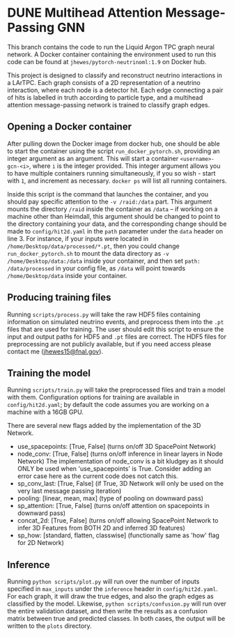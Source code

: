 # DUNE Multihead Attention Message-Passing GNN

This branch contains the code to run the Liquid Argon TPC graph neural network. A Docker container containing the environment used to run this code can be found at `jhewes/pytorch-neutrinoml:1.9` on Docker hub.

This project is designed to classify and reconstruct neutrino interactions in a LArTPC. Each graph consists of a 2D representation of a neutrino interaction, where each node is a detector hit. Each edge connecting a pair of hits is labelled in truth according to particle type, and a multihead attention message-passing network is trained to classify graph edges.

## Opening a Docker container

After pulling down the Docker image from docker hub, one should be able to start the container using the script `run_docker_pytorch.sh`, providing an integer argument as an argument. This will start a container `<username>-gcn-<i>`, where `i` is the integer provided. This integer argument allows you to have multiple containers running simultaneously, if you so wish - start with `1`, and increment as necessary. `docker ps` will list all running containers.

Inside this script is the command that launches the container, and you should pay specific attention to the `-v /raid:/data` part. This argument mounts the directory `/raid` inside the container as `/data` – if working on a machine other than Heimdall, this argument should be changed to point to the directory containing your data, and the corresponding change should be made to `config/hit2d.yaml` in the `path` parameter under the `data` header on line 3. For instance, if your inputs were located in `/home/Desktop/data/processed/*.pt`, then you could change `run_docker_pytorch.sh` to mount the data directory as `-v /home/Desktop/data:/data` inside your container, and then set `path: /data/processed` in your config file, as `/data` will point towards `/home/Desktop/data` inside your container.

## Producing training files

Running `scripts/process.py` will take the raw HDF5 files containing information on simulated neutrino events, and preprocess them into the `.pt` files that are used for training. The user should edit this script to ensure the input and output paths for HDF5 and `.pt` files are correct. The HDF5 files for preprocessing are not publicly available, but if you need access please contact me (jhewes15@fnal.gov).

## Training the model

Running `scripts/train.py` will take the preprocessed files and train a model with them. Configuration options for training are available in `config/hit2d.yaml`; by default the code assumes you are working on a machine with a 16GB GPU.

There are several new flags added by the implementation of the 3D Network. 
- use\_spacepoints: \[True, False\] (turns on/off 3D SpacePoint Network)
- node\_conv: \[True, False\] (turns on/off inference in linear layers in Node Network)
The implementation of node\_conv is a bit kludgey as it should ONLY be used when 'use\_spacepoints' is True. Consider adding an error case here as the current code does not catch this.
- sp\_conv\_last: \[True, False\] (if True, 3D Network will only be used on the very last message passing iteration)
- pooling: \[linear, mean, max\] (type of pooling on downward pass)
- sp\_attention: \[True, False\] (turns on/off attention on spacepoints in downward pass)
- concat\_2d: \[True, False\] (turns on/off allowing SpacePoint Network to infer 3D Features from BOTH 2D and inferred 3D features)
- sp\_how: \[standard, flatten, classwise\] (functionally same as 'how' flag for 2D Network)

## Inference

Running `python scripts/plot.py` will run over the number of inputs specified in `max_inputs` under the `inference` header in `config/hit2d.yaml`. For each graph, it will draw the true edges, and also the graph edges as classified by the model. Likewise, `python scripts/confusion.py` will run over the entire validation dataset, and then write the results as a confusion matrix between true and predicted classes. In both cases, the output will be written to the `plots` directory.


